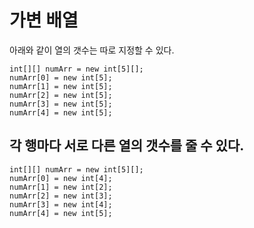 가변 배열
===============




아래와 같이 열의 갯수는 따로 지정할 수 있다.
```
int[][] numArr = new int[5][];
numArr[0] = new int[5];
numArr[1] = new int[5];
numArr[2] = new int[5];
numArr[3] = new int[5];
numArr[4] = new int[5];
```



## 각 행마다 서로 다른 열의 갯수를 줄 수 있다.

```
int[][] numArr = new int[5][];
numArr[0] = new int[4];
numArr[1] = new int[2];
numArr[2] = new int[3];
numArr[3] = new int[4];
numArr[4] = new int[5];
```